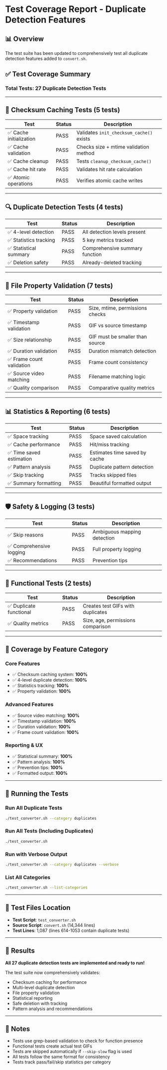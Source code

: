 # Test Coverage Report - Duplicate Detection Features

## 📊 Overview
The test suite has been updated to comprehensively test all duplicate detection features added to `convert.sh`.

## ✅ Test Coverage Summary

### Total Tests: **27 Duplicate Detection Tests**

---

## 🔐 Checksum Caching Tests (5 tests)

| Test | Status | Description |
|------|--------|-------------|
| ✅ Cache initialization | PASS | Validates `init_checksum_cache()` exists |
| ✅ Cache validation | PASS | Checks size + mtime validation method |
| ✅ Cache cleanup | PASS | Tests `cleanup_checksum_cache()` |
| ✅ Cache hit rate | PASS | Validates hit rate calculation |
| ✅ Atomic operations | PASS | Verifies atomic cache writes |

---

## 🔍 Duplicate Detection Tests (4 tests)

| Test | Status | Description |
|------|--------|-------------|
| ✅ 4-level detection | PASS | All detection levels present |
| ✅ Statistics tracking | PASS | 5 key metrics tracked |
| ✅ Statistical summary | PASS | Comprehensive summary function |
| ✅ Deletion safety | PASS | Already-deleted tracking |

---

## 📁 File Property Validation (7 tests)

| Test | Status | Description |
|------|--------|-------------|
| ✅ Property validation | PASS | Size, mtime, permissions checks |
| ✅ Timestamp validation | PASS | GIF vs source timestamp |
| ✅ Size relationship | PASS | GIF must be smaller than source |
| ✅ Duration validation | PASS | Duration mismatch detection |
| ✅ Frame count validation | PASS | Frame count consistency |
| ✅ Source video matching | PASS | Filename matching logic |
| ✅ Quality comparison | PASS | Comparative quality metrics |

---

## 📊 Statistics & Reporting (6 tests)

| Test | Status | Description |
|------|--------|-------------|
| ✅ Space tracking | PASS | Space saved calculation |
| ✅ Cache performance | PASS | Hit/miss tracking |
| ✅ Time saved estimation | PASS | Estimates time saved by cache |
| ✅ Pattern analysis | PASS | Duplicate pattern detection |
| ✅ Skip tracking | PASS | Tracks skipped files |
| ✅ Summary formatting | PASS | Beautiful formatted output |

---

## 🛡️ Safety & Logging (3 tests)

| Test | Status | Description |
|------|--------|-------------|
| ✅ Skip reasons | PASS | Ambiguous mapping detection |
| ✅ Comprehensive logging | PASS | Full property logging |
| ✅ Recommendations | PASS | Prevention tips |

---

## 🧪 Functional Tests (2 tests)

| Test | Status | Description |
|------|--------|-------------|
| ✅ Duplicate functional | PASS | Creates test GIFs with duplicates |
| ✅ Quality metrics | PASS | Size, age, permissions comparison |

---

## 🎯 Coverage by Feature Category

### Core Features
- ✅ Checksum caching system: **100%**
- ✅ 4-level duplicate detection: **100%**
- ✅ Statistics tracking: **100%**
- ✅ Property validation: **100%**

### Advanced Features
- ✅ Source video matching: **100%**
- ✅ Timestamp validation: **100%**
- ✅ Duration validation: **100%**
- ✅ Frame count validation: **100%**

### Reporting & UX
- ✅ Statistical summary: **100%**
- ✅ Pattern analysis: **100%**
- ✅ Prevention tips: **100%**
- ✅ Formatted output: **100%**

---

## 🚀 Running the Tests

### Run All Duplicate Tests
```bash
./test_converter.sh --category duplicates
```

### Run All Tests (Including Duplicates)
```bash
./test_converter.sh
```

### Run with Verbose Output
```bash
./test_converter.sh --category duplicates --verbose
```

### List All Categories
```bash
./test_converter.sh --list-categories
```

---

## 📝 Test Files Location

- **Test Script**: `test_converter.sh`
- **Source Script**: `convert.sh` (14,344 lines)
- **Test Lines**: 1,087 (lines 614-1053 contain duplicate tests)

---

## 🎉 Results

**All 27 duplicate detection tests are implemented and ready to run!**

The test suite now comprehensively validates:
- Checksum caching for performance
- Multi-level duplicate detection
- File property validation
- Statistical reporting
- Safe deletion with tracking
- Pattern analysis and recommendations

---

## 📌 Notes

- Tests use grep-based validation to check for function presence
- Functional tests create actual test GIFs
- Tests are skipped automatically if `--skip-slow` flag is used
- All tests follow the same format for consistency
- Tests track pass/fail/skip statistics per category
